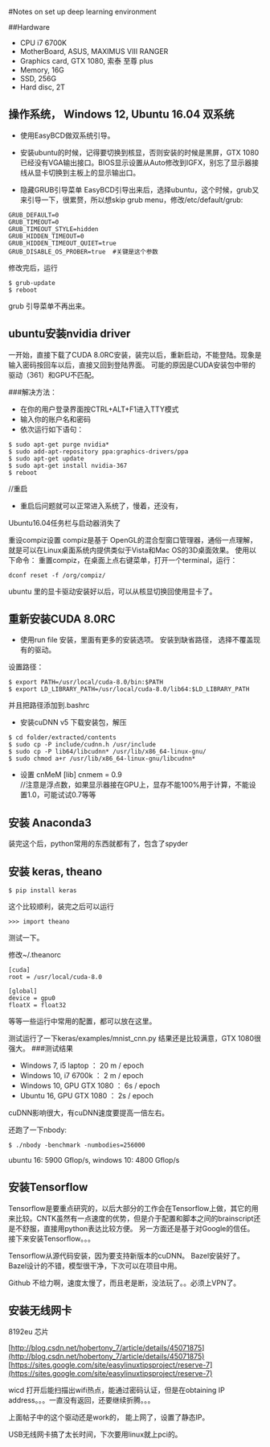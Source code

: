 #Notes on set up deep learning environment


##Hardware 
- CPU i7 6700K
- MotherBoard, ASUS, MAXIMUS VIII RANGER
- Graphics card, GTX 1080, 索泰 至尊 plus
- Memory, 16G
- SSD, 256G
- Hard disc, 2T


## 操作系统， Windows 12, Ubuntu 16.04 双系统
- 使用EasyBCD做双系统引导。

- 安装ubuntu的时候，记得要切换到核显，否则安装的时候是黑屏，GTX 1080已经没有VGA输出接口。BIOS显示设置从Auto修改到IGFX，别忘了显示器接线从显卡切换到主板上的显示输出口。

- 隐藏GRUB引导菜单
EasyBCD引导出来后，选择ubuntu，这个时候，grub又来引导一下，很累赘，所以想skip grub menu，修改/etc/default/grub:
```
GRUB_DEFAULT=0
GRUB_TIMEOUT=0
GRUB_TIMEOUT_STYLE=hidden
GRUB_HIDDEN_TIMEOUT=0
GRUB_HIDDEN_TIMEOUT_QUIET=true
GRUB_DISABLE_OS_PROBER=true  #关键是这个参数
```
修改完后，运行
```
$ grub-update
$ reboot
```
grub 引导菜单不再出来。

## ubuntu安装nvidia driver
一开始，直接下载了CUDA 8.0RC安装，装完以后，重新启动，不能登陆。现象是输入密码按回车以后，直接又回到登陆界面。
可能的原因是CUDA安装包中带的驱动（361）和GPU不匹配。

###解决方法：
- 在你的用户登录界面按CTRL+ALT+F1进入TTY模式
- 输入你的账户名和密码
- 依次运行如下语句：

```
$ sudo apt-get purge nvidia*
$ sudo add-apt-repository ppa:graphics-drivers/ppa
$ sudo apt-get update
$ sudo apt-get install nvidia-367
$ reboot
```
//重启

- 重启后问题就可以正常进入系统了，慢着，还没有，

Ubuntu16.04任务栏与启动器消失了

重设compiz设置
compiz是基于 OpenGL的混合型窗口管理器，通俗一点理解，就是可以在Linux桌面系统内提供类似于Vista和Mac OS的3D桌面效果。
使用以下命令：
重置compiz，在桌面上点右键菜单，打开一个terminal，运行：
```
dconf reset -f /org/compiz/
```

ubuntu 里的显卡驱动安装好以后，可以从核显切换回使用显卡了。

## 重新安装CUDA 8.0RC

- 使用run file 安装，里面有更多的安装选项。
安装到缺省路径，
选择不覆盖现有的驱动。

设置路径：
```
$ export PATH=/usr/local/cuda-8.0/bin:$PATH
$ export LD_LIBRARY_PATH=/usr/local/cuda-8.0/lib64:$LD_LIBRARY_PATH
```

并且把路径添加到.bashrc

- 安装cuDNN v5
下载安装包，解压
```
$ cd folder/extracted/contents
$ sudo cp -P include/cudnn.h /usr/include
$ sudo cp -P lib64/libcudnn* /usr/lib/x86_64-linux-gnu/
$ sudo chmod a+r /usr/lib/x86_64-linux-gnu/libcudnn*
```

- 设置 cnMeM
[lib]
cnmem = 0.9    
//注意是浮点数，如果显示器接在GPU上，显存不能100%用于计算，不能设置1.0，可能试试0.7等等

## 安装 Anaconda3
装完这个后，python常用的东西就都有了，包含了spyder


## 安装 keras, theano
```
$ pip install keras
```
这个比较顺利，装完之后可以运行 
```
>>> import theano
```
测试一下。

修改~/.theanorc
```
[cuda]
root = /usr/local/cuda-8.0

[global]
device = gpu0
floatX = float32
```
等等一些运行中常用的配置，都可以放在这里。

测试运行了一下keras/examples/mnist_cnn.py
结果还是比较满意，GTX 1080很强大。
###测试结果
- Windows 7, i5 laptop                      ：           20 m / epoch
- Windows 10,  i7 6700k                    ：           2 m / epoch
- Windows 10, GPU GTX 1080            ：           6s / epoch
- Ubuntu 16, GPU GTX 1080                 ：      2s / epoch

cuDNN影响很大，有cuDNN速度要提高一倍左右。

还跑了一下nbody:
```
$ ./nbody -benchmark -numbodies=256000
```
ubuntu 16: 5900 Gflop/s, windows 10: 4800 Gflop/s

## 安装Tensorflow
Tensorflow是要重点研究的，以后大部分的工作会在Tensorflow上做，其它的用来比较。CNTK虽然有一点速度的优势，但是介于配置和脚本之间的brainscript还是不舒服，直接用python表达比较方便。
另一方面还是基于对Google的信任。
接下来安装Tensorflow。。。

Tensorflow从源代码安装，因为要支持新版本的cuDNN。
Bazel安装好了。
Bazel设计的不错，模型很干净，下次可以在项目中用。

Github 不给力啊，速度太慢了，而且老是断，没法玩了。。必须上VPN了。


## 安装无线网卡
8192eu 芯片

[http://blog.csdn.net/hobertony_7/article/details/45071875](http://blog.csdn.net/hobertony_7/article/details/45071875)  
[https://sites.google.com/site/easylinuxtipsproject/reserve-7](https://sites.google.com/site/easylinuxtipsproject/reserve-7)  

wicd 打开后能扫描出wifi热点，能通过密码认证，但是在obtaining IP address。。。一直没有返回，还要继续折腾。。。

上面帖子中的这个驱动还是work的， 能上网了，设置了静态IP。

USB无线网卡搞了太长时间，下次要用linux就上pci的。



